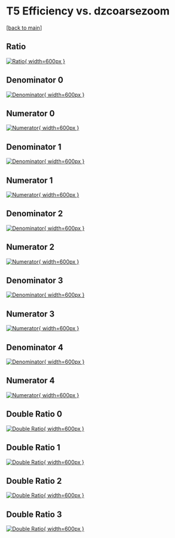 # T5 Efficiency vs. dzcoarsezoom

[[back to main](./)]



## Ratio

[![Ratio](../mtv/var/T5_base_0_1_eff_dzcoarsezoom.png){ width=600px }](../mtv/var/T5_base_0_1_eff_dzcoarsezoom.pdf)

## Denominator 0

[![Denominator](../mtv/den/T5_base_0_1_eff_dzcoarsezoom_den0.png){ width=600px }](../mtv/den/T5_base_0_1_eff_dzcoarsezoom_den0.pdf)

## Numerator 0

[![Numerator](../mtv/num/T5_base_0_1_eff_dzcoarsezoom_num0.png){ width=600px }](../mtv/num/T5_base_0_1_eff_dzcoarsezoom_num0.pdf)

## Denominator 1

[![Denominator](../mtv/den/T5_base_0_1_eff_dzcoarsezoom_den1.png){ width=600px }](../mtv/den/T5_base_0_1_eff_dzcoarsezoom_den1.pdf)

## Numerator 1

[![Numerator](../mtv/num/T5_base_0_1_eff_dzcoarsezoom_num1.png){ width=600px }](../mtv/num/T5_base_0_1_eff_dzcoarsezoom_num1.pdf)

## Denominator 2

[![Denominator](../mtv/den/T5_base_0_1_eff_dzcoarsezoom_den2.png){ width=600px }](../mtv/den/T5_base_0_1_eff_dzcoarsezoom_den2.pdf)

## Numerator 2

[![Numerator](../mtv/num/T5_base_0_1_eff_dzcoarsezoom_num2.png){ width=600px }](../mtv/num/T5_base_0_1_eff_dzcoarsezoom_num2.pdf)

## Denominator 3

[![Denominator](../mtv/den/T5_base_0_1_eff_dzcoarsezoom_den3.png){ width=600px }](../mtv/den/T5_base_0_1_eff_dzcoarsezoom_den3.pdf)

## Numerator 3

[![Numerator](../mtv/num/T5_base_0_1_eff_dzcoarsezoom_num3.png){ width=600px }](../mtv/num/T5_base_0_1_eff_dzcoarsezoom_num3.pdf)

## Denominator 4

[![Denominator](../mtv/den/T5_base_0_1_eff_dzcoarsezoom_den4.png){ width=600px }](../mtv/den/T5_base_0_1_eff_dzcoarsezoom_den4.pdf)

## Numerator 4

[![Numerator](../mtv/num/T5_base_0_1_eff_dzcoarsezoom_num4.png){ width=600px }](../mtv/num/T5_base_0_1_eff_dzcoarsezoom_num4.pdf)

## Double Ratio 0

[![Double Ratio](../mtv/ratio/T5_base_0_1_eff_dzcoarsezoom_ratio0.png){ width=600px }](../mtv/ratio/T5_base_0_1_eff_dzcoarsezoom_ratio0.pdf)

## Double Ratio 1

[![Double Ratio](../mtv/ratio/T5_base_0_1_eff_dzcoarsezoom_ratio1.png){ width=600px }](../mtv/ratio/T5_base_0_1_eff_dzcoarsezoom_ratio1.pdf)

## Double Ratio 2

[![Double Ratio](../mtv/ratio/T5_base_0_1_eff_dzcoarsezoom_ratio2.png){ width=600px }](../mtv/ratio/T5_base_0_1_eff_dzcoarsezoom_ratio2.pdf)

## Double Ratio 3

[![Double Ratio](../mtv/ratio/T5_base_0_1_eff_dzcoarsezoom_ratio3.png){ width=600px }](../mtv/ratio/T5_base_0_1_eff_dzcoarsezoom_ratio3.pdf)

